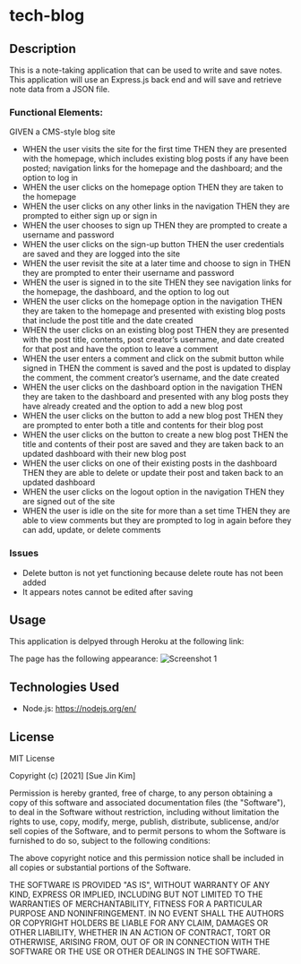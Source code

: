 # tech-blog

## Description
This is a note-taking application that can be used to write and save notes. This application will use an Express.js back end and will save and retrieve note data from a JSON file.

### Functional Elements:

GIVEN a CMS-style blog site

- WHEN the user visits the site for the first time
THEN they are presented with the homepage, which includes existing blog posts if any have been posted; navigation links for the homepage and the dashboard; and the option to log in
- WHEN the user clicks on the homepage option
THEN they are taken to the homepage
- WHEN the user clicks on any other links in the navigation
THEN they are prompted to either sign up or sign in
- WHEN the user chooses to sign up
THEN they are prompted to create a username and password
- WHEN the user clicks on the sign-up button
THEN the user credentials are saved and they are logged into the site
- WHEN the user revisit the site at a later time and choose to sign in
THEN they are prompted to enter their username and password
- WHEN the user is signed in to the site
THEN they see navigation links for the homepage, the dashboard, and the option to log out
- WHEN the user clicks on the homepage option in the navigation
THEN they are taken to the homepage and presented with existing blog posts that include the post title and the date created
- WHEN the user clicks on an existing blog post
THEN they are presented with the post title, contents, post creator’s username, and date created for that post and have the option to leave a comment
- WHEN the user enters a comment and click on the submit button while signed in
THEN the comment is saved and the post is updated to display the comment, the comment creator’s username, and the date created
- WHEN the user clicks on the dashboard option in the navigation
THEN they are taken to the dashboard and presented with any blog posts they have already created and the option to add a new blog post
- WHEN the user clicks on the button to add a new blog post
THEN they are prompted to enter both a title and contents for their blog post
- WHEN the user clicks on the button to create a new blog post
THEN the title and contents of their post are saved and they are taken back to an updated dashboard with their new blog post
- WHEN the user clicks on one of their existing posts in the dashboard
THEN they are able to delete or update their post and taken back to an updated dashboard
- WHEN the user clicks on the logout option in the navigation
THEN they are signed out of the site
- WHEN the user is idle on the site for more than a set time
THEN they are able to view comments but they are prompted to log in again before they can add, update, or delete comments

### Issues
* Delete button is not yet functioning because delete route has not been added
* It appears notes cannot be edited after saving

## Usage
This application is delpyed through Heroku at the following link: 

The page has the following appearance: 
![Screenshot 1](/images/screenshot1.png)

## Technologies Used

* Node.js: https://nodejs.org/en/


## License

MIT License

Copyright (c) [2021] [Sue Jin Kim]

Permission is hereby granted, free of charge, to any person obtaining a copy of this software and associated documentation files (the "Software"), to deal in the Software without restriction, including without limitation the rights to use, copy, modify, merge, publish, distribute, sublicense, and/or sell copies of the Software, and to permit persons to whom the Software is furnished to do so, subject to the following conditions:

The above copyright notice and this permission notice shall be included in all copies or substantial portions of the Software.

THE SOFTWARE IS PROVIDED "AS IS", WITHOUT WARRANTY OF ANY KIND, EXPRESS OR IMPLIED, INCLUDING BUT NOT LIMITED TO THE WARRANTIES OF MERCHANTABILITY, FITNESS FOR A PARTICULAR PURPOSE AND NONINFRINGEMENT. IN NO EVENT SHALL THE AUTHORS OR COPYRIGHT HOLDERS BE LIABLE FOR ANY CLAIM, DAMAGES OR OTHER LIABILITY, WHETHER IN AN ACTION OF CONTRACT, TORT OR OTHERWISE, ARISING FROM, OUT OF OR IN CONNECTION WITH THE SOFTWARE OR THE USE OR OTHER DEALINGS IN THE SOFTWARE.